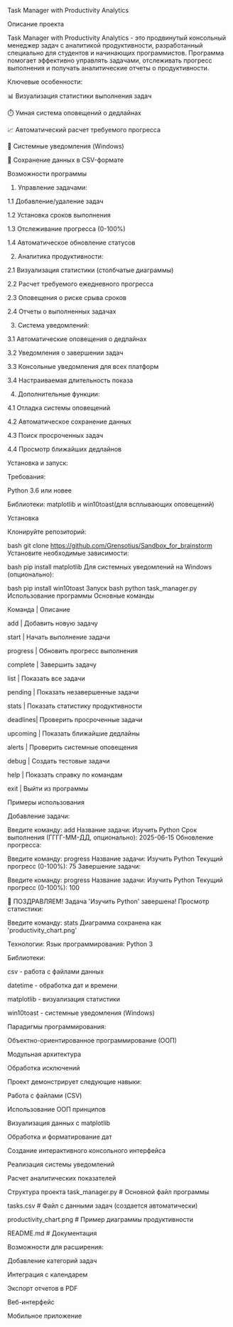 Task Manager with Productivity Analytics

Описание проекта

Task Manager with Productivity Analytics - это продвинутый консольный менеджер задач с аналитикой продуктивности, разработанный специально для студентов и начинающих программистов. Программа помогает эффективно управлять задачами, отслеживать прогресс выполнения и получать аналитические отчеты о продуктивности.

Ключевые особенности:

📊 Визуализация статистики выполнения задач

⏱️ Умная система оповещений о дедлайнах

📈 Автоматический расчет требуемого прогресса

🔔 Системные уведомления (Windows)

📁 Сохранение данных в CSV-формате

Возможности программы

1. Управление задачами:
   
  1.1 Добавление/удаление задач
  
  1.2 Установка сроков выполнения
  
  1.3 Отслеживание прогресса (0-100%)
  
  1.4 Автоматическое обновление статусов

2. Аналитика продуктивности:
   
  2.1 Визуализация статистики (столбчатые диаграммы)
  
  2.2 Расчет требуемого ежедневного прогресса
  
  2.3 Оповещения о риске срыва сроков
  
  2.4 Отчеты о выполненных задачах

3. Система уведомлений:
   
  3.1 Автоматические оповещения о дедлайнах
  
  3.2 Уведомления о завершении задач
  
  3.3 Консольные уведомления для всех платформ
  
  3.4 Настраиваемая длительность показа

4. Дополнительные функции:
   
  4.1 Отладка системы оповещений
  
  4.2 Автоматическое сохранение данных
  
  4.3 Поиск просроченных задач
  
  4.4 Просмотр ближайших дедлайнов

Установка и запуск:

Требования:

Python 3.6 или новее

Библиотеки: matplotlib и win10toast(для всплывающих оповещений)

Установка

Клонируйте репозиторий:

bash
git clone https://github.com/Grensotius/Sandbox_for_brainstorm
Установите необходимые зависимости:

bash
pip install matplotlib
Для системных уведомлений на Windows (опционально):

bash
pip install win10toast
Запуск
bash
python task_manager.py
Использование программы
Основные команды

Команда  |	Описание

add	     |  Добавить новую задачу

start	   |  Начать выполнение задачи

progress |  Обновить прогресс выполнения

complete |	 Завершить задачу

list	   |  Показать все задачи

pending	 |  Показать незавершенные задачи

stats	   |  Показать статистику продуктивности

deadlines|	Проверить просроченные задачи

upcoming |	Показать ближайшие дедлайны

alerts	 |  Проверить системные оповещения

debug	   |  Создать тестовые задачи

help	   |  Показать справку по командам

exit	   |  Выйти из программы

Примеры использования

Добавление задачи:

Введите команду: add
Название задачи: Изучить Python
Срок выполнения (ГГГГ-ММ-ДД, опционально): 2025-06-15
Обновление прогресса:

Введите команду: progress
Название задачи: Изучить Python
Текущий прогресс (0-100%): 75
Завершение задачи:

Введите команду: progress
Название задачи: Изучить Python
Текущий прогресс (0-100%): 100

🎉 ПОЗДРАВЛЯЕМ! Задача 'Изучить Python' завершена!
Просмотр статистики:

Введите команду: stats
Диаграмма сохранена как 'productivity_chart.png'

Технологии:
Язык программирования: Python 3

Библиотеки:

csv - работа с файлами данных

datetime - обработка дат и времени

matplotlib - визуализация статистики

win10toast - системные уведомления (Windows)

Парадигмы программирования:

Объектно-ориентированное программирование (ООП)

Модульная архитектура

Обработка исключений

Проект демонстрирует следующие навыки:

Работа с файлами (CSV)

Использование ООП принципов

Визуализация данных с matplotlib

Обработка и форматирование дат

Создание интерактивного консольного интерфейса

Реализация системы уведомлений

Расчет аналитических показателей

Структура проекта
task_manager.py        # Основной файл программы

tasks.csv              # Файл с данными задач (создается автоматически)

productivity_chart.png # Пример диаграммы продуктивности

README.md              # Документация

Возможности для расширения:

Добавление категорий задач

Интеграция с календарем

Экспорт отчетов в PDF

Веб-интерфейс

Мобильное приложение
